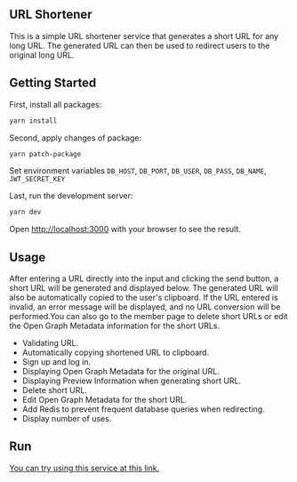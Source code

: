 ## URL Shortener

This is a simple URL shortener service that generates a short URL for any long URL. The generated URL can then be used to redirect users to the original long URL.

## Getting Started

First, install all packages:

```bash
yarn install
```

Second, apply changes of package:

```bash
yarn patch-package
```

Set environment variables
`DB_HOST`, `DB_PORT`, `DB_USER`, `DB_PASS`, `DB_NAME`, `JWT_SECRET_KEY`

Last, run the development server:

```bash
yarn dev
```

Open [http://localhost:3000](http://localhost:3000) with your browser to see the result.

## Usage

After entering a URL directly into the input and clicking the send button, a short URL will be generated and displayed below. The generated URL will also be automatically copied to the user's clipboard. If the URL entered is invalid, an error message will be displayed, and no URL conversion will be performed.You can also go to the member page to delete short URLs or edit the Open Graph Metadata information for the short URLs.

- Validating URL.
- Automatically copying shortened URL to clipboard.
- Sign up and log in.
- Displaying Open Graph Metadata for the original URL.
- Displaying Preview Information when generating short URL.
- Delete short URL.
- Edit Open Graph Metadata for the short URL.
- Add Redis to prevent frequent database queries when redirecting.
- Display number of uses.

## Run

[You can try using this service at this link.](https://url-shortener-6owq.onrender.com/)
